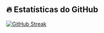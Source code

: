 

## 🔥 Estatísticas do GitHub

[![GitHub Streak](https://streak-stats.demolab.com?user=walysonfelipe&theme=dark)](https://git.io/streak-stats)
